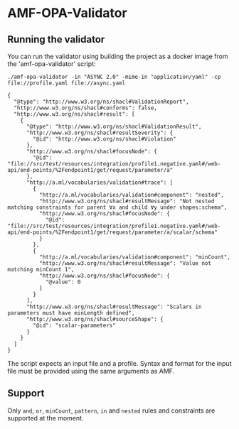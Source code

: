 # AMF-OPA-Validator

## Running the validator

You can run the validator using building the project as a docker image from the 'amf-opa-validator' script:

```shell
./amf-opa-validator -in "ASYNC 2.0" -mime-in "application/yaml" -cp file://profile.yaml file://async.yaml

{
  "@type": "http://www.w3.org/ns/shacl#ValidationReport",
  "http://www.w3.org/ns/shacl#conforms": false,
  "http://www.w3.org/ns/shacl#result": [
    {
      "@type": "http://www.w3.org/ns/shacl#ValidationResult",
      "http://www.w3.org/ns/shacl#resultSeverity": {
        "@id": "http://www.w3.org/ns/shacl#Violation"
      },
      "http://www.w3.org/ns/shacl#focusNode": {
        "@id": "file://src/test/resources/integration/profile1.negative.yaml#/web-api/end-points/%2Fendpoint1/get/request/parameter/a"
      },
      "http://a.ml/vocabularies/validation#trace": [
        {
          "http://a.ml/vocabularies/validation#component": "nested",
          "http://www.w3.org/ns/shacl#resultMessage": "Not nested matching constraints for parent ∀x and child ∀y under shapes:schema",
          "http://www.w3.org/ns/shacl#focusNode": {
            "@id": "file://src/test/resources/integration/profile1.negative.yaml#/web-api/end-points/%2Fendpoint1/get/request/parameter/a/scalar/schema"
          }
        },
        {
          "http://a.ml/vocabularies/validation#component": "minCount",
          "http://www.w3.org/ns/shacl#resultMessage": "Value not matching minCount 1",
          "http://www.w3.org/ns/shacl#focusNode": {
            "@value": 0
          }
        }
      ],
      "http://www.w3.org/ns/shacl#resultMessage": "Scalars in parameters must have minLength defined",
      "http://www.w3.org/ns/shacl#sourceShape": {
        "@id": "scalar-parameters"
      }
    }
  ]
}
```

The script expects an input file and a profile. Syntax and format for the input file must be provided using the
same arguments as AMF.


## Support

Only `and`, `or`, `minCount`, `pattern`, `in` and `nested` rules and constraints are supported at the moment.